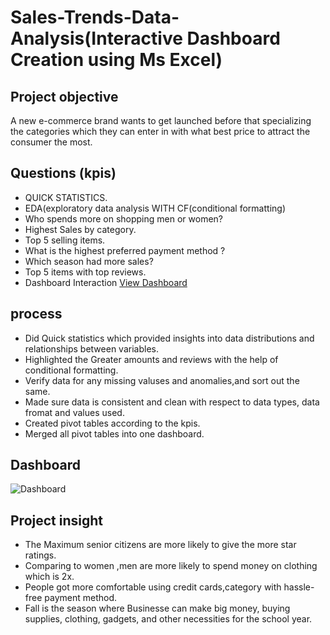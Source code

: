 
# Sales-Trends-Data-Analysis(Interactive Dashboard Creation using Ms Excel) 
## Project objective 
A new e-commerce brand wants to get launched before that specializing the categories which they can enter in with what best price to attract the consumer the most.
## Questions (kpis) 					
- QUICK STATISTICS.						
- EDA(exploratory data analysis WITH CF(conditional formatting)						
- Who spends more on shopping men or women?						
- Highest Sales by category.						
- Top 5 selling items.						
- What is the highest preferred payment method ?						
- Which season had more sales?						
- Top 5 items with top reviews.						
- Dashboard Interaction <a href="https://github.com/Ayankhannn/Data-Analysis_dashboard/blob/main/Dashboard.png">View Dashboard</a>
## process
- Did Quick statistics which provided insights into data distributions and relationships between variables.
- Highlighted the Greater amounts and reviews with the help of conditional formatting.
- Verify data for any missing valuses and anomalies,and sort out the same.
- Made sure data is consistent and clean with respect to data types, data fromat and values used.
- Created pivot tables according to the kpis.
- Merged all pivot tables into one dashboard.

## Dashboard

![Dashboard](https://github.com/user-attachments/assets/db9fb763-fdb0-47f7-86f7-b00e0a185f94)

## Project insight

- The Maximum senior citizens are more likely to give the more star ratings.
- Comparing to women ,men are more likely to spend money on clothing which is 2x.
- People got more comfortable using credit cards,category with hassle-free payment method.
- Fall is the season where Businesse can make big money, buying supplies, clothing, gadgets, and other necessities for the school year.

  
 

 

 

 

 

 

